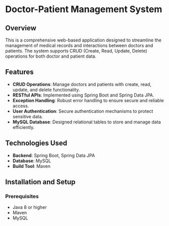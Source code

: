 # Doctor-Patient Management System

## Overview
This is a comprehensive web-based application designed to streamline the management of medical records and interactions between doctors and patients. The system supports CRUD (Create, Read, Update, Delete) operations for both doctor and patient data.

## Features
- **CRUD Operations**: Manage doctors and patients with create, read, update, and delete functionality.
- **RESTful APIs**: Implemented using Spring Boot and Spring Data JPA.
- **Exception Handling**: Robust error handling to ensure secure and reliable access.
- **User Authentication**: Secure authentication mechanisms to protect sensitive data.
- **MySQL Database**: Designed relational tables to store and manage data efficiently.

## Technologies Used
- **Backend**: Spring Boot, Spring Data JPA
- **Database**: MySQL
- **Build Tool**: Maven

## Installation and Setup

### Prerequisites
- Java 8 or higher
- Maven
- MySQL

